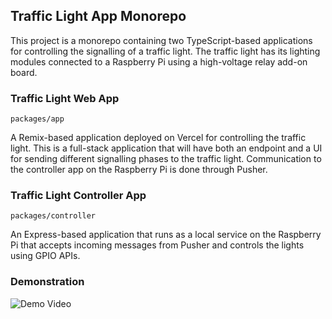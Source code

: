 ## Traffic Light App Monorepo

This project is a monorepo containing two TypeScript-based applications for controlling the signalling of a traffic light. The traffic light has its lighting modules connected to a Raspberry Pi using a high-voltage relay add-on board.

### Traffic Light Web App
`packages/app`

A Remix-based application deployed on Vercel for controlling the traffic light. This is a full-stack application that will have both an endpoint and a UI for sending different signalling phases to the traffic light. Communication to the controller app on the Raspberry Pi is done through Pusher.

### Traffic Light Controller App
`packages/controller`

An Express-based application that runs as a local service on the Raspberry Pi that accepts incoming messages from Pusher and controls the lights using GPIO APIs.

### Demonstration

![Demo Video](assets/demo.gif)
